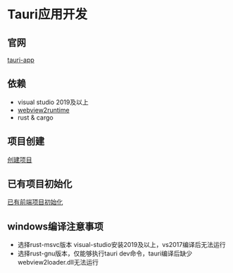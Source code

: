 # Tauri应用开发

## 官网
[tauri-app](https://tauri.studio/)

## 依赖
+ visual studio 2019及以上
+ [webview2runtime](https://developer.microsoft.com/zh-cn/microsoft-edge/webview2/)
+ rust & cargo

## 项目创建
[创建项目](./docs/%E5%88%9B%E5%BB%BA%E9%A1%B9%E7%9B%AE.md)

## 已有项目初始化
[已有前端项目初始化](./docs//%E5%B7%B2%E6%9C%89%E9%A1%B9%E7%9B%AE%E5%88%9D%E5%A7%8B%E5%8C%96.md)

## windows编译注意事项
+ 选择rust-msvc版本 visual-studio安装2019及以上，vs2017编译后无法运行
+ 选择rust-gnu版本，仅能够执行tauri dev命令，tauri编译后缺少webview2loader.dll无法运行
